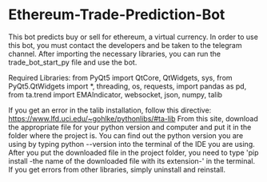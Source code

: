 # Ethereum-Trade-Prediction-Bot
This bot predicts buy or sell for ethereum, a virtual currency.
In order to use this bot, you must contact the developers and be taken to the telegram channel.
After importing the necessary libraries, you can run the trade_bot_start_py file and use the bot.

Required Libraries:
from PyQt5 import QtCore, QtWidgets, 
sys,
from PyQt5.QtWidgets import *,
threading,
os,
requests,
import pandas as pd,
from ta.trend import EMAIndicator,
websocket, json, numpy, talib

If you get an error in the talib installation, follow this directive:
https://www.lfd.uci.edu/~gohlke/pythonlibs/#ta-lib
From this site, download the appropriate file for your python version and computer and put it in the folder where the project is.
You can find out the python version you are using by typing python --version into the terminal of the IDE you are using.
After you put the downloaded file in the project folder, you need to type 'pip install -the name of the downloaded file with its extension-' in the terminal.
If you get errors from other libraries, simply uninstall and reinstall.
